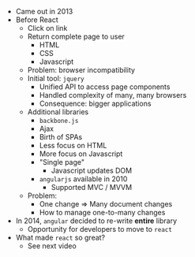 - Came out in 2013
- Before React
	- Click on link
	- Return complete page to user
		- HTML
		- CSS
		- Javascript
	- Problem: browser incompatibility
	- Initial tool: `jquery`
		- Unified API to access page components
		- Handled complexity of many, many browsers
		- Consequence: bigger applications
	- Additional libraries
		- `backbone.js` 
		- Ajax
		- Birth of SPAs
		- Less focus on HTML
		- More focus on Javascript
		- "Single page"
			- Javascript updates DOM
		- `angularjs` available in 2010
			- Supported MVC /  MVVM
	- Problem: 
		- One change => Many document changes
		- How to manage one-to-many changes
- In 2014, `angular` decided to re-write **entire** library
	- Opportunity for developers to move to `react`
- What made `react` so great?
	- See next video